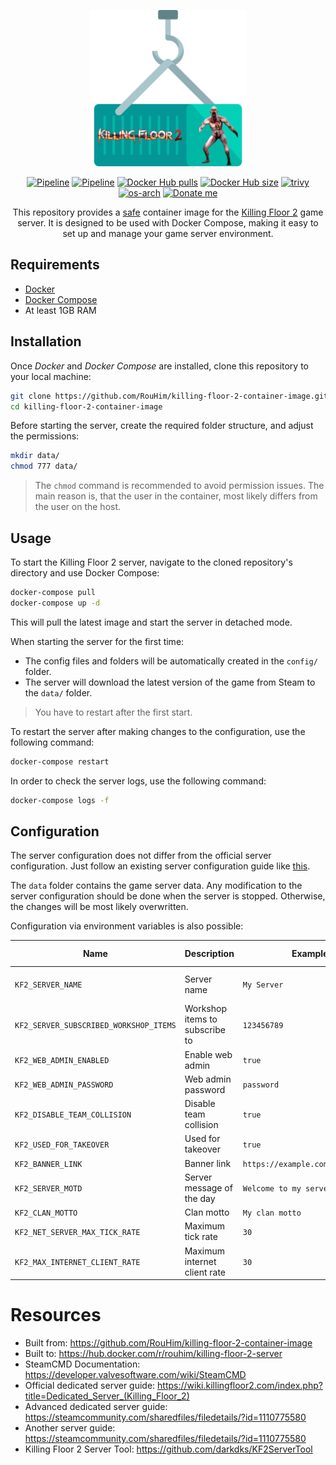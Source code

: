 <p align="center">
  <img src="https://raw.githubusercontent.com/RouHim/killing-floor-2-container-image/main/.github/readme/logo.png" width="250">
</p>

<p align="center">
    <a href="https://github.com/RouHim/killing-floor-2-container-image/actions/workflows/pipeline.yml"><img src="https://github.com/RouHim/killing-floor-2-container-image/actions/workflows/pipeline.yml/badge.svg?branch=main" alt="Pipeline"></a>
    <a href="https://github.com/RouHim/killing-floor-2-container-image/actions/workflows/scheduled-security-audit.yaml"><img src="https://github.com/RouHim/killing-floor-2-container-image/actions/workflows/scheduled-security-audit.yaml/badge.svg?branch=main" alt="Pipeline"></a>
    <a href="https://hub.docker.com/r/rouhim/killing-floor-2-server"><img src="https://img.shields.io/docker/pulls/rouhim/killing-floor-2-server.svg" alt="Docker Hub pulls"></a>
    <a href="https://hub.docker.com/r/rouhim/killing-floor-2-server"><img src="https://img.shields.io/docker/image-size/rouhim/killing-floor-2-server" alt="Docker Hub size"></a>
    <a href="https://github.com/aquasecurity/trivy"><img src="https://img.shields.io/badge/trivy-protected-blue" alt="trivy"></a>
    <a href="https://hub.docker.com/r/rouhim/killing-floor-2-server/tags"><img src="https://img.shields.io/badge/ARCH-amd64-blueviolet" alt="os-arch"></a>
    <a href="https://buymeacoffee.com/rouhim"><img alt="Donate me" src="https://img.shields.io/badge/-buy_me_a%C2%A0coffee-gray?logo=buy-me-a-coffee"></a>
</p>

<p align="center">
    This repository provides a <a href="https://github.com/RouHim/killing-floor-2-container-image/actions/workflows/scheduled-security-audit.yaml">safe</a> container image for the <a href="https://store.steampowered.com/agecheck/app/232090/">Killing Floor 2</a> game server. 
  It is designed to be used with Docker Compose, making it easy to set up and manage your game server environment.
</p>

## Requirements

* [Docker](https://docs.docker.com/engine/install/)
* [Docker Compose](https://docs.docker.com/compose/install/standalone/)
* At least 1GB RAM

## Installation

Once _Docker_ and _Docker Compose_ are installed, clone this repository to your local machine:

```bash
git clone https://github.com/RouHim/killing-floor-2-container-image.git
cd killing-floor-2-container-image
```

Before starting the server, create the required folder structure, and adjust the permissions:

```bash
mkdir data/ 
chmod 777 data/
```

> The `chmod` command is recommended to avoid permission issues.
> The main reason is, that the user in the container, most likely differs from the user on the host.

## Usage

To start the Killing Floor 2 server, navigate to the cloned repository's directory and use Docker Compose:

```bash
docker-compose pull
docker-compose up -d
```

This will pull the latest image and start the server in detached mode.

When starting the server for the first time:

* The config files and folders will be automatically created in the `config/` folder.
* The server will download the latest version of the game from Steam to the `data/` folder.

> You have to restart after the first start.

To restart the server after making changes to the configuration, use the following command:

```bash
docker-compose restart
```

In order to check the server logs, use the following command:

```bash
docker-compose logs -f
```

## Configuration

The server configuration does not differ from the official server configuration.
Just follow an existing server configuration guide
like [this](https://wiki.killingfloor2.com/index.php?title=Dedicated_Server_(Killing_Floor_2)#Game_Modes).

The `data` folder contains the game server data.
Any modification to the server configuration should be done when the server is stopped.
Otherwise, the changes will be most likely overwritten.

Configuration via environment variables is also possible:

| Name                                   | Description                    | Example                          | Default value            |
|----------------------------------------|--------------------------------|----------------------------------|--------------------------|
| `KF2_SERVER_NAME`                      | Server name                    | `My Server`                      | `Killing Floor 2 Server` |
| `KF2_SERVER_SUBSCRIBED_WORKSHOP_ITEMS` | Workshop items to subscribe to | `123456789`                      |                          |
| `KF2_WEB_ADMIN_ENABLED`                | Enable web admin               | `true`                           | `false`                  |
| `KF2_WEB_ADMIN_PASSWORD`               | Web admin password             | `password`                       |                          |
| `KF2_DISABLE_TEAM_COLLISION`           | Disable team collision         | `true`                           | `false`                  |
| `KF2_USED_FOR_TAKEOVER`                | Used for takeover              | `true`                           | `false`                  |
| `KF2_BANNER_LINK`                      | Banner link                    | `https://example.com/banner.jpg` |                          |
| `KF2_SERVER_MOTD`                      | Server message of the day      | `Welcome to my server!`          |                          |
| `KF2_CLAN_MOTTO`                       | Clan motto                     | `My clan motto`                  |                          |
| `KF2_NET_SERVER_MAX_TICK_RATE`         | Maximum tick rate              | `30`                             | `30`                     |
| `KF2_MAX_INTERNET_CLIENT_RATE`         | Maximum internet client rate   | `30`                             | `30`                     |

# Resources

- Built from: https://github.com/RouHim/killing-floor-2-container-image
- Built to: https://hub.docker.com/r/rouhim/killing-floor-2-server
- SteamCMD Documentation: https://developer.valvesoftware.com/wiki/SteamCMD
- Official dedicated server guide: https://wiki.killingfloor2.com/index.php?title=Dedicated_Server_(Killing_Floor_2)
- Advanced dedicated server guide: https://steamcommunity.com/sharedfiles/filedetails/?id=1110775580
- Another server guide: https://steamcommunity.com/sharedfiles/filedetails/?id=1110775580
- Killing Floor 2 Server Tool: https://github.com/darkdks/KF2ServerTool
